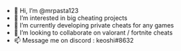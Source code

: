 - 👋 Hi, I’m @mrpasta123
- 👀 I’m interested in big cheating projects
- 🌱 I’m currently developing private cheats for any games
- 💞️ I’m looking to collaborate on valorant / fortnite cheats
- 📫 Message me on discord : keoshi#8632

